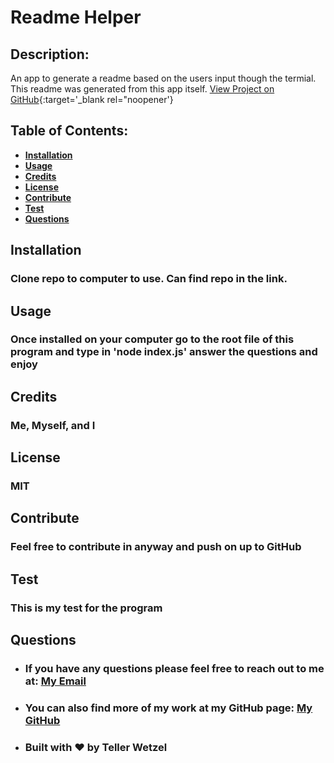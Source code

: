 # Readme Helper

  ## Description:
  An app to generate a readme based on the users input though the termial. This readme was generated from this app itself.
  [View Project on GitHub](https://github.com/teller35/readme-helper){:target='_blank rel="noopener'}

  ## Table of Contents:
  * [**Installation**](#installation)
  * [**Usage**](#usage)
  * [**Credits**](#credits)
  * [**License**](#license)
  * [**Contribute**](#contribute)
  * [**Test**](#test)
  * [**Questions**](#questions)

  ## Installation
  
  ### Clone repo to computer to use. Can find repo in the link.
  

  ## Usage
  ### Once installed on your computer go to the root file of this program and type in 'node index.js' answer the questions and enjoy

  ## Credits
  
  ### Me, Myself, and I
  

  ## License
  ### MIT

  ## Contribute
  
  ### Feel free to contribute in anyway and push on up to GitHub
  

  ## Test
  
  ### This is my test for the program
  

  ## Questions
  * ### If you have any questions please feel free to reach out to me at: <a href='mailto:tellerwetzel@yahoo.com'></i>My Email</a>
  * ### You can also find more of my work at my GitHub page: <a href='https://github.com/teller35' target='_blank'></i>My GitHub</a>
  * ### Built with ❤️ by Teller Wetzel

